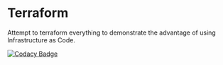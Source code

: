 # Terraform

Attempt to terraform everything to demonstrate the advantage of using Infrastructure as Code.

[![Codacy Badge](https://app.codacy.com/project/badge/Grade/b7ee625a4b444b0bb9354fb1489a80be)](https://www.codacy.com/gh/mikesupertrampster-corp/terraform/dashboard?utm_source=github.com&amp;utm_medium=referral&amp;utm_content=mikesupertrampster-corp/terraform&amp;utm_campaign=Badge_Grade)